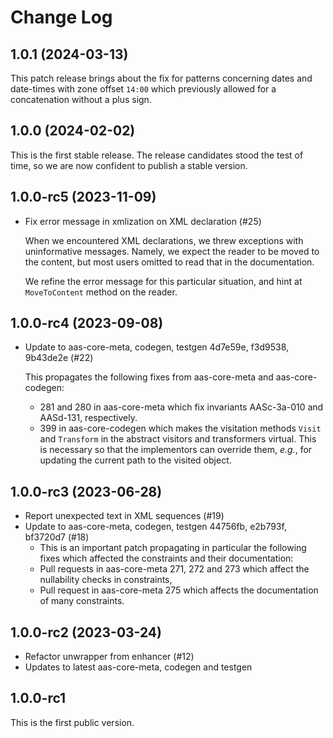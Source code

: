 # Change Log

## 1.0.1 (2024-03-13)

This patch release brings about the fix for patterns concerning dates and
date-times with zone offset `14:00` which previously allowed for
a concatenation without a plus sign.

## 1.0.0 (2024-02-02)

This is the first stable release. The release candidates stood
the test of time, so we are now confident to publish a stable
version.

## 1.0.0-rc5 (2023-11-09)

* Fix error message in xmlization on XML declaration (#25)

  When we encountered XML declarations, we threw exceptions with
  uninformative messages. Namely, we expect the reader to be moved to the
  content, but most users omitted to read that in the documentation.

  We refine the error message for this particular situation, and hint at
  `MoveToContent` method on the reader.

## 1.0.0-rc4 (2023-09-08)

* Update to aas-core-meta, codegen, testgen 4d7e59e, f3d9538, 
  9b43de2e (#22)

  This propagates the following fixes from aas-core-meta and
  aas-core-codegen:
  * 281 and 280 in aas-core-meta which fix invariants AASc-3a-010 and 
    AASd-131, respectively.
  * 399 in aas-core-codegen which makes the visitation methods
    `Visit` and `Transform` in the abstract visitors and transformers
    virtual. This is necessary so that the implementors can override
    them, *e.g.*, for updating the current path to the visited object.

## 1.0.0-rc3 (2023-06-28)

* Report unexpected text in XML sequences (#19)
* Update to aas-core-meta, codegen, testgen 44756fb, e2b793f, 
  bf3720d7 (#18)
  * This is an important patch propagating in particular the following
    fixes which affected the constraints and their documentation:
  * Pull requests in aas-core-meta 271, 272 and 273 which
    affect the nullability checks in constraints,
  * Pull request in aas-core-meta 275 which affects
    the documentation of many constraints.

## 1.0.0-rc2 (2023-03-24)

* Refactor unwrapper from enhancer (#12)
* Updates to latest aas-core-meta, codegen and testgen

## 1.0.0-rc1

This is the first public version.
